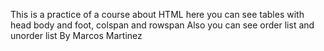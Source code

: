 This is a practice of a course about HTML
here you can see tables with head body and foot, colspan and rowspan
Also you can see order list and unorder list
By Marcos Martinez  

